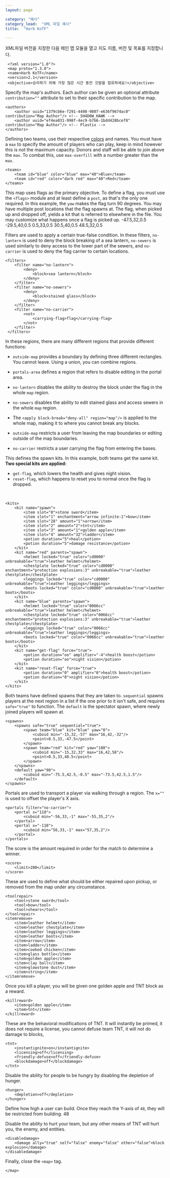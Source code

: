 ```yaml
---
layout: page

category: "예시"
category_lead:  "XML 파일 예시"
title:  "Harb KoTF"

---
```


[<i class="fa fa-share right-ref-link"></i>](/modules/main)
XML파일 버전을 지정한 다음 메인 맵 모듈을 열고 지도 이름, 버전 및 목표를 지정합니다.

     <?xml version="1.0"?>
     <map proto="1.3.0">
     <name>Harb KoTF</name>
     <version>2.1</version>
     <objective>승리하기 위해 가장 많은 시간 동안 깃발을 점유하세요!</objective>

Specify the map's authors. Each author can be given an optional attribute `contribution=""` attribute to set to their specific contribution to the map.

    <authors>
        <author uuid="1379cb6e-f291-4498-9807-e636f9674ac0" contribution="Map Author"/> <!-- SH4D0W_HAWK -->
        <author uuid="ef4ea031-998f-4ec9-b7b6-1bdd428bcef8" contribution="Map Author"/> <!-- Plastix -->
    </authors>

[<i class="fa fa-share right-ref-link"></i>](/modules/teams)
Defining two teams, use their respective [colors](/reference/formatting#chatColors) and names. You must have a `max` to specify the amount of players who can play, keep in mind however this is not the maximum capacity. Donors and staff will be able to join above the `max`. To combat this, use `max-overfill` with a number greater than the `max`.

    <teams>
        <team id="blue" color="blue" max="40">Blue</team>
        <team id="red" color="dark red" max="40">Red</team>
    </teams>

[<i class="fa fa-share right-ref-link"></i>](/modules/gamemode_ctf)
This map uses flags as the primary objective. To define a flag, you must use the `<flags>` module and at least define a `post`, as that's the only one required. In this example, the `yaw` makes the flag turn 90 degrees. You may have multiple post locations that the flag spawns at.
The flag, when picked up and dropped off, yields a kit that is referred to elsewhere in the file. You may customize what happens once a flag is picked up.
    <flags>
        <post id="post" return-time="0s" yaw="90">
            <block>-47.5,32,0.5</block>
            <block>-29.5,40,0.5</block>
            <block>0.5,33,0.5</block>
            <block>30.5,40,0.5</block>
            <block>48.5,32,0.5</block>
        </post>
        <flag name="Flag" id="flag" shared="true" post="post" points-rate="0.5" pickup-kit="get-flag" drop-kit="reset-flag"/>
    </flags>

[<i class="fa fa-share right-ref-link"></i>](/modules/filters)
Filters are used to apply a certain true-false condition. In these filters, `no-lantern` is used to deny the block breaking of a sea lantern, `no-sewers` is used similarly to deny access to the lower part of the sewers, and `no-carrier` is used to deny the flag carrier to certain locations.

    <filters>
        <filter name="no-lantern">
            <deny>
                <block>sea lantern</block>
            </deny>
        </filter>
        <filter name="no-sewers">
            <deny>
                <block>stained glass</block>
            </deny>
        </filter>
        <filter name="no-carrier">
            <not>
                <carrying-flag>flag</carrying-flag>
            </not>
        </filter>
     </filters>

[<i class="fa fa-share right-ref-link"></i>](/modules/regions)
In these regions, there are many different regions that provide different functions:
- `outside-map` provides a boundary by defining three different rectangles. You cannot leave. Using a union, you can combine regions.
- `portals-area` defines a region that refers to disable editing in the portal area.
- `no-lantern` disables the ability to destroy the block under the flag in the whole `map` region.
- `no-sewers` disables the ability to edit stained glass and access sewers in the whole `map` region.
- The `<apply block-break="deny-all" region="map"/>` is applied to the whole map, making it to where you cannot break any blocks.
- `outside-map` restricts a user from leaving the map boundaries or editing outside of the map boundaries.
- `no-carrier` restricts a user carrying the flag from entering the bases.

    <regions>
        <negative name="outside-map">
            <union name="map">
                <rectangle name="main-area" min="-50,-32" max="51,33"/>
                <union name="bases">
                    <rectangle name="blue-base" min="-20,-62" max="21,-32"/>
                    <rectangle name="red-base" min="-20,33" max="21,63"/>
                </union>
            </union>
        </negative>
        <complement name="portals-area">
            <rectangle min="-56,-2" max="57,3"/>
            <region name="main-area"/>
        </complement>
        <apply block="deny-all" region="portals-area" message="You may not edit the portal area"/>
        <apply block-break="no-lantern" region="map" message="You may not break this block since a flag may spawn here"/>
        <apply block-break="no-sewers" region="map" message="Sewer entry is disabled for this gamemode"/>
        <apply block-break="deny-all" region="map"/>
        <apply block="deny-all" enter="deny-all" region="outside-map" message="You may not interact with the game outside the map"/>
        <apply enter="no-carrier" region="bases" message="Flag carrier cannot enter the bases"/>
    </regions>

[<i class="fa fa-share right-ref-link"></i>](/modules/kits)
This defines the spawn kits. In this example, both teams get the same kit.
</br>
**Two special kits are applied:**
- `get-flag`, which lowers the health and gives night vision.
- `reset-flag`, which happens to reset you to normal once the flag is dropped.
</br>

    <kits>
        <kit name="spawn">
            <item slot="0">stone sword</item>
            <item slot="1" enchantment="arrow infinite:1">bow</item>
            <item slot="28" amount="1">arrow</item>
            <item slot="2" amount="2">tnt</item>
            <item slot="3" amount="1">golden apple</item>
            <item slot="4" amount="32">ladder</item>
            <potion duration="5">heal</potion>
            <potion duration="5">damage resistance</potion>
        </kit>
        <kit name="red" parents="spawn">
            <helmet locked="true" color="cd0000" unbreakable="true">leather helmet</helmet>
            <chestplate locked="true" color="cd0000" enchantment="protection explosions:3" unbreakable="true">leather chestplate</chestplate>
            <leggings locked="true" color="cd0000" unbreakable="true">leather leggings</leggings>
            <boots locked="true" color="cd0000" unbreakable="true">leather boots</boots>
        </kit>
        <kit name="blue" parents="spawn">
            <helmet locked="true" color="0066cc" unbreakable="true">leather helmet</helmet>
            <chestplate locked="true" color="0066cc" enchantment="protection explosions:3" unbreakable="true">leather chestplate</chestplate>
            <leggings locked="true" color="0066cc" unbreakable="true">leather leggings</leggings>
            <boots locked="true" color="0066cc" unbreakable="true">leather boots</boots>
        </kit>
        <kit name="get-flag" force="true">
            <potion duration="oo" amplifier="-4">health boost</potion>
            <potion duration="oo">night vision</potion>
        </kit>
        <kit name="reset-flag" force="true">
            <potion duration="0" amplifier="0">health boost</potion>
            <potion duration="0">night vision</potion>
        </kit>
    </kits>

[<i class="fa fa-share right-ref-link"></i>](/modules/spawns)
Both teams have defined spawns that they are taken to. `sequential` spawns players at the next region in a list if the one prior to it isn't safe, and requires `safe="true"` to function. The `default` is the spectator spawn, where newly joined players will spawn at.

    <spawns>
        <spawns safe="true" sequential="true">
            <spawn team="blue" kit="blue" yaw="0">
                <cuboid min="-15,32,-57" max="16,42,-32"/>
                <point>0.5,33,-47.5</point>
            </spawn>
            <spawn team="red" kit="red" yaw="180">
                <cuboid min="-15,32,33" max="16,42,58"/>
                <point>0.5,33,48.5</point>
            </spawn>
        </spawns>
        <default yaw="90">
            <cuboid min="-75.5,42.5,-0.5" max="-73.5,42.5,1.5"/>
        </default>
    </spawns>

[<i class="fa fa-share right-ref-link"></i>](/modules/portals)
Portals are used to transport a player via walking through a region. The `x=""` is used to offset the player's X axis.

    <portals filter="no-carrier">
        <portal x="110">
            <cuboid min="-56,33,-1" max="-55,35,2"/>
        </portal>
        <portal x="-110">
            <cuboid min="56,33,-1" max="57,35,2"/>
        </portal>
    </portals>

The score is the amount required in order for the match to determine a winner.

    <score>
        <limit>200</limit>
    </score>

[<i class="fa fa-share right-ref-link"></i>](/modules/repair_remove_keep)
These are used to define what should be either repaired upon pickup, or removed from the map under any circumstance.

    <toolrepair>
        <tool>stone sword</tool>
        <tool>bow</tool>
        <tool>shears</tool>
    </toolrepair>
    <itemremove>
        <item>leather helmet</item>
        <item>leather chestplate</item>
        <item>leather leggings</item>
        <item>leather boots</item>
        <item>arrow</item>
        <item>ladder</item>
        <item>cooked chicken</item>
        <item>glass bottle</item>
        <item>golden apple</item>
        <item>clay ball</item>
        <item>glowstone dust</item>
        <item>string</item>
    </itemremove>

[<i class="fa fa-share right-ref-link"></i>](/modules/killreward)
Once you kill a player, you will be given one golden apple and TNT block as a reward.

    <killreward>
        <item>golden apple</item>
        <item>tnt</item>
    </killreward>

[<i class="fa fa-share right-ref-link"></i>](/modules/tnt)
These are the behavioral modifications of TNT. It will instantly be primed, it does not require a license, you cannot defuse team TNT, it will not do damage to blocks,

    <tnt>
        <instantignite>on</instantignite>
        <licensing>off</licensing>
        <friendly-defuse>off</friendly-defuse>
        <blockdamage>off</blockdamage>
    </tnt>

Disable the ability for people to be hungry by disabling the depletion of hunger.

    <hunger>
        <depletion>off</depletion>
    </hunger>

Define how high a user can build. Once they reach the Y-axis of `48`, they will be restricted from building.
    <maxbuildheight>48</maxbuildheight>

Disable the ability to hurt your team, but any other means of TNT will hurt you, the enemy, and entities.

    <disabledamage>
        <damage ally="true" self="false" enemy="false" other="false">block explosion</damage>
    </disabledamage>

Finally, close the `<map>` tag.

    </map>
